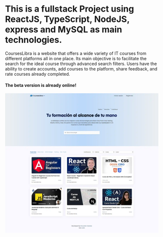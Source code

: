 # This is a fullstack Project using ReactJS, TypeScript, NodeJS, express and MySQL as main technologies.

CoursesLibra is a website that offers a wide variety of IT courses from different platforms all in one place.
Its main objective is to facilitate the search for the ideal course through advanced search
filters. Users have the ability to create accounts, add courses to the platform, share
feedback, and rate courses already completed.
#### The beta version is already online!

![imagen de portada de CoursesLibra ](https://raw.githubusercontent.com/facudam/fullstack-courses-app/main/client/public/coursesLibraPortada2.webp)

